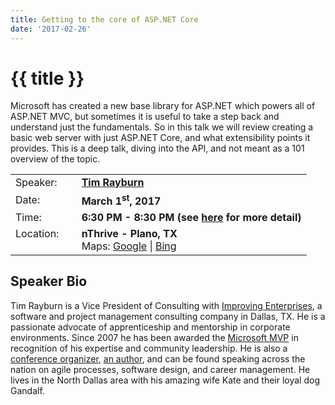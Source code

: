 ```yaml
---
title: Getting to the core of ASP.NET Core
date: '2017-02-26'
---
```

# {{ title }}

Microsoft has created a new base library for ASP.NET which powers all of ASP.NET MVC, but sometimes it is useful to take a step back and understand just the fundamentals. So in this talk we will review creating a basic web server with just ASP.NET Core, and what extensibility points it provides. This is a deep talk, diving into the API, and not meant as a 101 overview of the topic.

<table><tbody><tr><td>Speaker:</td><td>&nbsp;</td><td><b><a title="Tim Rayburn" target="_blank" href="http://timrayburn.net/">Tim Rayburn</a></b></td></tr><tr><td>Date:</td><td>&nbsp;</td><td><b>March 1<sup>st</sup>, 2017</b></td></tr><tr><td valign="top">Time:</td><td>&nbsp;</td><td><b>6:30 PM - 8:30 PM (see <a title="Location" href="../../location/index.html">here</a> for more detail)</b></td></tr><tr><td valign="top">Location:</td><td>&nbsp;</td><td><b>nThrive - Plano, TX</b><br>Maps: <a title="Google" target="_blank" href="https://goo.gl/maps/1OyNE">Google</a> | <a title="Bing" target="_blank" href="http://binged.it/1afBEJ9">Bing</a></td></tr></tbody></table>

## Speaker Bio

Tim Rayburn is a Vice President of Consulting with [Improving Enterprises](http://improvingenterprises.com/), a software and project management consulting company in Dallas, TX. He is a passionate advocate of apprenticeship and mentorship in corporate environments. Since 2007 he has been awarded the [Microsoft MVP](http://microsoft.com/mvp) in recognition of his expertise and community leadership. He is also a [conference organizer](http://dallastechfest.com/), [an author](http://www.packtpub.com/entity-framework-4-1-experts-test-driven-development-architecture-cookbook/book), and can be found speaking across the nation on agile processes, software design, and career management. He lives in the North Dallas area with his amazing wife Kate and their loyal dog Gandalf.
    
